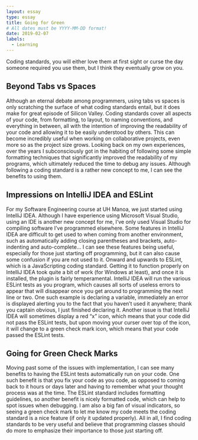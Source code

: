 ```yaml
---
layout: essay
type: essay
title: Going for Green
# All dates must be YYYY-MM-DD format!
date: 2019-02-07
labels:
  - Learning
---
```


Coding standards, you will either love them at first sight or curse the day someone required you use them, but I think they eventually grow on you.

## Beyond Tabs vs Spaces
Although an eternal debate among programmers, using tabs vs spaces is only scratching the surface of what coding standards entail, but it does make for great episode of Silicon Valley.  Coding standards cover all aspects of your code, from formatting, to layout, to naming conventions, and everything in between, all with the intention of improving the readability of your code and allowing it to be easily understood by others.  This can become incredibly useful when working on collaborative projects, even more so as the project size grows.
Looking back on my own experiences, over the years I subconsciously got in the habiting of following some simple formatting techniques that significantly improved the readability of my programs, which ultimately reduced the time to debug any issues.  Although following a coding standard is a rather new concept to me, I can see the benefits to using them.

## Impressions on IntelliJ IDEA and ESLint
For my Software Engineering course at UH Manoa, we just started using IntelliJ IDEA.  Although I have experience using Microsoft Visual Studio, using an IDE is another new concept for me, I’ve only used Visual Studio for compiling software I’ve programmed elsewhere.  Some features in IntelliJ IDEA are difficult to get used to when coming from another environment, such as automatically adding closing parentheses and brackets, auto-indenting and auto-complete… I can see these features being useful, especially for those just starting off programming, but it can also cause some confusion if you are not used to it.
Onward and upwards to ESLint, which is a JavaScripting coding standard.  Getting it to function properly on IntelliJ IDEA took quite a bit of work (for Windows at least), and once it is installed, the plugin is fairly temperamental.  IntelliJ IDEA will run the various ESLint tests as you program, which causes all sorts of useless errors to appear that will disappear once you get around to programming the next line or two.  One such example is declaring a variable, immediately an error is displayed alerting you to the fact that you haven’t used it anywhere; thank you captain obvious, I just finished declaring it.  Another issue is that IntelliJ IDEA will sometimes display a red “x” icon, which means that your code did not pass the ESLint tests, but upon moving your curser over top of the icon, it will change to a green check mark icon, which means that your code passed the ESLint tests.

## Going for Green Check Marks
Moving past some of the issues with implementation, I can see many benefits to having the ESLint tests automatically run on your code.  One such benefit is that you fix your code as you code, as opposed to coming back to it hours or days later and having to remember what your thought process was at the time.  The ESLint standard includes formatting guidelines, so another benefit is nicely formatted code, which can help to spot issues when debugging.  I am also a big fan of visual indicators, so seeing a green check mark to let me know my code meets the coding standard is a nice feature (if only it updated properly).  All in all, I find coding standards to be very useful and believe that programming classes should do more to emphasize their importance to those just starting off.




